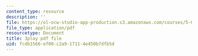 ```yaml
---
content_type: resource
description: ''
file: https://ol-ocw-studio-app-production.s3.amazonaws.com/courses/5-08j-biological-chemistry-ii-spring-2016/fcdb1566ef00c2a917114e450b7dfb5d_qDBdd9-T8lg.pdf
file_type: application/pdf
resourcetype: Document
title: 3play pdf file
uid: fcdb1566-ef00-c2a9-1711-4e450b7dfb5d
---
```

